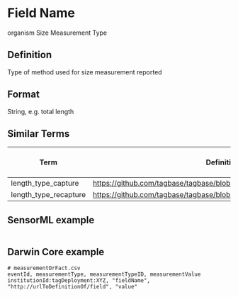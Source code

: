 # Field Name
organism Size Measurement Type

## Definition 
Type of method used for size measurement reported

## Format
String, e.g. total length

## Similar Terms 
|Term|Definition URL|Source Vocabulary Publisher/Creator|
|----|----------|-----------------|
|length_type_capture|https://github.com/tagbase/tagbase/blob/master/eTagMetadataInventory.csv#L66|Tagbase|
|length_type_recapture|https://github.com/tagbase/tagbase/blob/master/eTagMetadataInventory.csv#L74|Tagbase|

## SensorML example
```xml

```
## Darwin Core example
```csv
# measurementOrFact.csv
eventId, measurementType, measurementTypeID, measurementValue
institutionId:tagDeployment:XYZ, "fieldName", "http://urlToDefinitionOf/field", "value"
```
